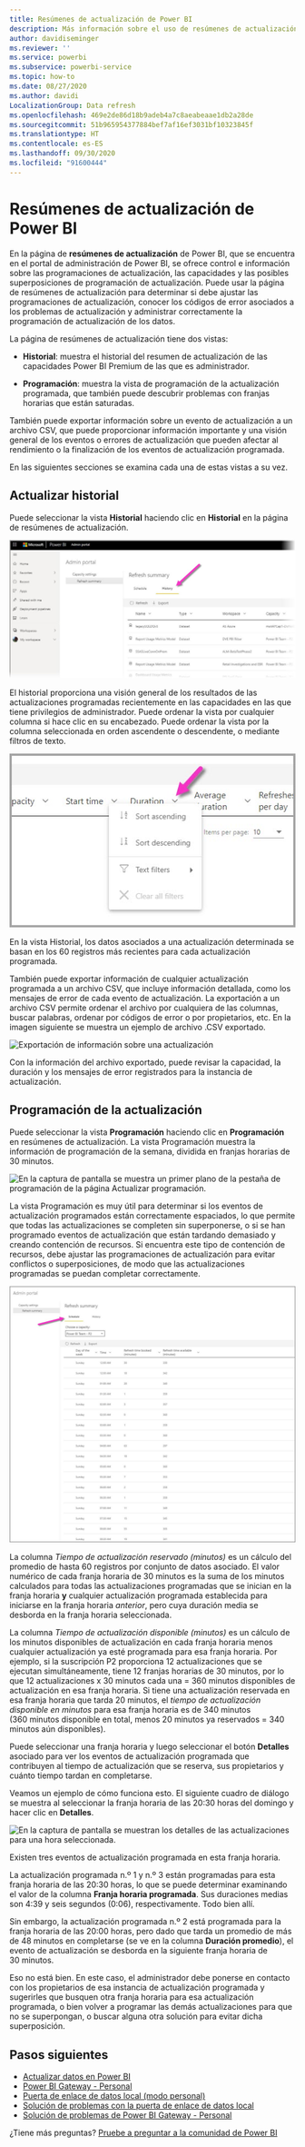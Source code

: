 ```yaml
---
title: Resúmenes de actualización de Power BI
description: Más información sobre el uso de resúmenes de actualización en Power BI
author: davidiseminger
ms.reviewer: ''
ms.service: powerbi
ms.subservice: powerbi-service
ms.topic: how-to
ms.date: 08/27/2020
ms.author: davidi
LocalizationGroup: Data refresh
ms.openlocfilehash: 469e2de86d18b9adeb4a7c8aeabeaae1db2a28de
ms.sourcegitcommit: 51b965954377884bef7af16ef3031bf10323845f
ms.translationtype: HT
ms.contentlocale: es-ES
ms.lasthandoff: 09/30/2020
ms.locfileid: "91600444"
---
```

# <a name="refresh-summaries-for-power-bi"></a>Resúmenes de actualización de Power BI

En la página de **resúmenes de actualización** de Power BI, que se encuentra en el portal de administración de Power BI, se ofrece control e información sobre las programaciones de actualización, las capacidades y las posibles superposiciones de programación de actualización. Puede usar la página de resúmenes de actualización para determinar si debe ajustar las programaciones de actualización, conocer los códigos de error asociados a los problemas de actualización y administrar correctamente la programación de actualización de los datos. 

La página de resúmenes de actualización tiene dos vistas:

* **Historial**: muestra el historial del resumen de actualización de las capacidades Power BI Premium de las que es administrador.

* **Programación**: muestra la vista de programación de la actualización programada, que también puede descubrir problemas con franjas horarias que están saturadas.

También puede exportar información sobre un evento de actualización a un archivo CSV, que puede proporcionar información importante y una visión general de los eventos o errores de actualización que pueden afectar al rendimiento o la finalización de los eventos de actualización programada.

En las siguientes secciones se examina cada una de estas vistas a su vez. 

## <a name="refresh-history"></a>Actualizar historial

Puede seleccionar la vista **Historial** haciendo clic en **Historial** en la página de resúmenes de actualización.

![Vista historial en resúmenes de actualización](media/refresh-summaries/refresh-summaries-01a.jpg)

El historial proporciona una visión general de los resultados de las actualizaciones programadas recientemente en las capacidades en las que tiene privilegios de administrador. Puede ordenar la vista por cualquier columna si hace clic en su encabezado. Puede ordenar la vista por la columna seleccionada en orden ascendente o descendente, o mediante filtros de texto.

![Ordenamiento de la vista Historial](media/refresh-summaries/refresh-summaries-01b.jpg)

En la vista Historial, los datos asociados a una actualización determinada se basan en los 60 registros más recientes para cada actualización programada.

También puede exportar información de cualquier actualización programada a un archivo CSV, que incluye información detallada, como los mensajes de error de cada evento de actualización. La exportación a un archivo CSV permite ordenar el archivo por cualquiera de las columnas, buscar palabras, ordenar por códigos de error o por propietarios, etc. En la imagen siguiente se muestra un ejemplo de archivo .CSV exportado. 

![Exportación de información sobre una actualización](media/refresh-summaries/refresh-summaries-05.jpg)

Con la información del archivo exportado, puede revisar la capacidad, la duración y los mensajes de error registrados para la instancia de actualización. 


## <a name="refresh-schedule"></a>Programación de la actualización

Puede seleccionar la vista **Programación** haciendo clic en **Programación** en resúmenes de actualización. La vista Programación muestra la información de programación de la semana, dividida en franjas horarias de 30 minutos. 

![En la captura de pantalla se muestra un primer plano de la pestaña de programación de la página Actualizar programación.](media/refresh-summaries/refresh-summaries-02a.jpg)

La vista Programación es muy útil para determinar si los eventos de actualización programados están correctamente espaciados, lo que permite que todas las actualizaciones se completen sin superponerse, o si se han programado eventos de actualización que están tardando demasiado y creando contención de recursos. Si encuentra este tipo de contención de recursos, debe ajustar las programaciones de actualización para evitar conflictos o superposiciones, de modo que las actualizaciones programadas se puedan completar correctamente. 

![En la captura de pantalla se muestra la pestaña de programación de la página Actualizar programación.](media/refresh-summaries/refresh-summaries-02.jpg)

La columna *Tiempo de actualización reservado (minutos)* es un cálculo del promedio de hasta 60 registros por conjunto de datos asociado. El valor numérico de cada franja horaria de 30 minutos es la suma de los minutos calculados para todas las actualizaciones programadas que se inician en la franja horaria **y** cualquier actualización programada establecida para iniciarse en la franja horaria *anterior*, pero cuya duración media se desborda en la franja horaria seleccionada.

La columna *Tiempo de actualización disponible (minutos)* es un cálculo de los minutos disponibles de actualización en cada franja horaria menos cualquier actualización ya esté programada para esa franja horaria. Por ejemplo, si la suscripción P2 proporciona 12 actualizaciones que se ejecutan simultáneamente, tiene 12 franjas horarias de 30 minutos, por lo que 12 actualizaciones x 30 minutos cada una = 360 minutos disponibles de actualización en esa franja horaria. Si tiene una actualización reservada en esa franja horaria que tarda 20 minutos, el *tiempo de actualización disponible en minutos* para esa franja horaria es de 340 minutos (360 minutos disponible en total, menos 20 minutos ya reservados = 340 minutos aún disponibles). 

Puede seleccionar una franja horaria y luego seleccionar el botón **Detalles** asociado para ver los eventos de actualización programada que contribuyen al tiempo de actualización que se reserva, sus propietarios y cuánto tiempo tardan en completarse.

Veamos un ejemplo de cómo funciona esto. El siguiente cuadro de diálogo se muestra al seleccionar la franja horaria de las 20:30 horas del domingo y hacer clic en **Detalles**.

![En la captura de pantalla se muestran los detalles de las actualizaciones para una hora seleccionada.](media/refresh-summaries/refresh-summaries-04.jpg)

Existen tres eventos de actualización programada en esta franja horaria. 

La actualización programada n.º 1 y n.º 3 están programadas para esta franja horaria de las 20:30 horas, lo que se puede determinar examinando el valor de la columna **Franja horaria programada**. Sus duraciones medias son 4:39 y seis segundos (0:06), respectivamente. Todo bien allí.

Sin embargo, la actualización programada n.º 2 está programada para la franja horaria de las 20:00 horas, pero dado que tarda un promedio de más de 48 minutos en completarse (se ve en la columna **Duración promedio**), el evento de actualización se desborda en la siguiente franja horaria de 30 minutos. 

Eso no está bien. En este caso, el administrador debe ponerse en contacto con los propietarios de esa instancia de actualización programada y sugerirles que busquen otra franja horaria para esa actualización programada, o bien volver a programar las demás actualizaciones para que no se superpongan, o buscar alguna otra solución para evitar dicha superposición. 


## <a name="next-steps"></a>Pasos siguientes

- [Actualizar datos en Power BI](refresh-data.md)  
- [Power BI Gateway - Personal](service-gateway-personal-mode.md)  
- [Puerta de enlace de datos local (modo personal)](service-gateway-onprem.md)  
- [Solución de problemas con la puerta de enlace de datos local](service-gateway-onprem-tshoot.md)  
- [Solución de problemas de Power BI Gateway - Personal](service-admin-troubleshooting-power-bi-personal-gateway.md)  

¿Tiene más preguntas? [Pruebe a preguntar a la comunidad de Power BI](https://community.powerbi.com/)